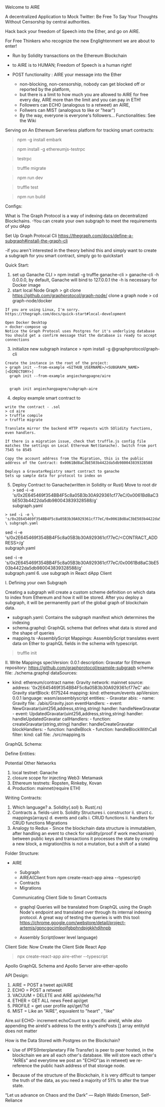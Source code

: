 Welcome to AIRE

A decentralized Application to Mock Twitter: Be Free To Say Your Thoughts Without Censorship by central authorities. 

Hack back your freedom of Speech into the Ether, and go on AIRE. 

For Free Thinkers who recognize the new Englightenment we are about to enter!

- Run by Solidity transactions on the Ethereum Blockchain

- to AIRE is to HUMAN; Freedom of Speech is a human right!
- POST functionality : AIRE your message into the Ether
  - non-blocking, non-censorship, nobody can get blocked off or reported by the platform, 
  - but there is a limit to how much you are allowed to AIRE for free every day, AIRE more than the limit and you can pay in ETH!
  - Followers can ECHO (analogous to a retweet) an AIRE, 
  - Follwers can MIST (analogous to like or "hear")
  - By the way, everyone is everyone's followers... 
Functionalities: See the Wiki




Serving on An Ethereum Serverless platform for tracking smart contracts:
> npm -g install embark



> npm install -g ethereumjs-testrpc


> testrpc

> truffle migrate


> npm run dev


> truffle test


> npm run build

Configs:


What is The Graph Protocol is a way of indexing data on decentralized Blockchains. 
-You can create your own subgraph to meet the requirements of you dApp


Set Up Graph Protocal Cli https://thegraph.com/docs/define-a-subgraph#install-the-graph-cli

 -if you aren't interested in the theory behind this and simply want to create a subgraph for you smart contract, simply go to quickstart

 Quick Start:
  1. set up Ganache CLI 
    > npm install -g truffle ganache-cli
    > ganache-cli -h 0.0.0.0, by default, Ganache will bind to 127.0.0.1
      the -h is necessary for Docker image
  2. start local Node Graph
    > git clone https://github.com/graphprotocol/graph-node/
      clone a graph node
    > cd graph-node/docker

    If you are using Linux, I'm sorry. 
    https://thegraph.com/docs/quick-start#local-development

    Open Docker Desktop
    > docker-compose up
    Notice the Graph Protocol uses Postgres for it's underlying database
    You should get a confirm message that the database is ready to accept connections

  3. initialize new subgraph instance
    > npm install -g @graphprotocol/graph-cli

    Create the instance in the root of the project:
    > graph init --from-example <GITHUB_USERNAME>/<SUBGRAPH_NAME> [<DIRECTORY>]
      graph init --from-example angiechangpagne/aire


      graph init angiechangpagne/subgraph-aire
  4. deploy example smart contract to 
    
    write the contract - .sol
    > cd aire
    > truffle compile
    > truffle migrate

    Translate mirror the backend HTTP requests with SOlidity functions, even handlers. 

    If there is a migration issue, check that truffle.js config file matches the settings on Local Ethereum Net(Ganache). Switch from port 7545 to 8545

    Copy the account address from the Migration, this is the public address of the Contract: 0x0061Bd8aC3bE503b4422da5db980043839328588

    Deploys a GravatarRegistry smart contract to ganache
    Sets up sample data for protocol to index on

  5. Deploy Contract to Ganache(written in Solidity or Rust)
    Move to root dir 
    > sed -i -e \
    's/0x2E645469f354BB4F5c8a05B3b30A929361cf77eC/0x0061Bd8aC3bE503b4422da5db980043839328588/g' \
    subgraph.yaml
    
    > sed -i -e \
    's/0x2E645469f354BB4F5c8a05B3b30A929361cf77eC/0x0061Bd8aC3bE503b4422da5db980043839328588/g' \ subgraph.yaml

sed -i -e \
    's/0x2E645469f354BB4F5c8a05B3b30A929361cf77eC/<CONTRACT_ADDRESS>/g' \
    subgraph.yaml

sed -i -e \'s/0x2E645469f354BB4F5c8a05B3b30A929361cf77eC/0x0061Bd8aC3bE503b4422da5db980043839328588/g' \
    subgraph.yaml
  6. use subgraph in React dApp Client

I. Defining your own Subgraph

Creating a subgraph will create a custom scheme definition on which data to index from Ethereum and how it will be stored. After you deploy a subgraph, it will be permanently part of the global graph of blockchain data. 
- subgraph.yaml: Contains the subgraph manifest which determines the indexing
- schema.graphql: GraphQL schema that defines what data is stored and the shape of queries
- mapping.ts -AssemblyScript Mappings: AssemblyScript translates event data on Ether to graphQL fields in the schema with typescript.




> truffle init


II. Write Mappings
specVersion: 0.0.1
description: Gravatar for Ethereum
repository: https://github.com/graphprotocol/example-subgraph
schema:
  file: ./schema.graphql
dataSources:
  - kind: ethereum/contract
    name: Gravity
    network: mainnet
    source:
      address: '0x2E645469f354BB4F5c8a05B3b30A929361cf77eC'
      abi: Gravity
      startBlock: 6175244
    mapping:
      kind: ethereum/events
      apiVersion: 0.0.1
      language: wasm/assemblyscript
      entities:
        - Gravatar
      abis:
        - name: Gravity
          file: ./abis/Gravity.json
      eventHandlers:
        - event: NewGravatar(uint256,address,string,string)
          handler: handleNewGravatar
        - event: UpdatedGravatar(uint256,address,string,string)
          handler: handleUpdatedGravatar
      callHandlers:
        - function: createGravatar(string,string)
          handler: handleCreateGravatar
      blockHandlers:
        - function: handleBlock
        - function: handleBlockWithCall
          filter:
            kind: call
      file: ./src/mapping.ts

GraphQL Schema:

Define Entities:





Potential Other Networks
1. local testnet: Ganache
2. closure scope for injecting Web3: Metamask
3. Ethereum testnets: Ropsten, Rinkeby, Kovan 
3. Production: mainnet(require ETH)

Writing Contracts:
1. Which language?
  a. Solidity(.sol)
  b. Rust(.rs)
2. Contracts
  a. fields-uint
  b. Solidity Structures
    i. constructor
    ii. struct
  c. mappings(arrays)
  d. events and calls
    i. CRUD functions
    ii. handlers for CRUD functions
Migrations
1. Analogy to Redux - Since the blockchain data structure is immutablem, after handling an event to check for validity(proof if work mechanism) between public keys and transactions it processes the state by creating a new block, a migration(this is not a mutation, but a shift of a state)





Folder Structure:
- AIRE
  - Subgraph
  - AIREA(Client from npm create-react-app airea --typescript)
  - Contracts
  - Migrations



  Communicating Client Side to Smart Contracts
  - graphql
    Queries will be translated from GraphQL using the Graph Node's endpoint and translated over through its internal indexing protocol. A great way of testing the queries is with this tool: https://chrome.google.com/webstore/detail/project-artemis/gpncgocimlpojfgbphndpjgkkhdjhnpb

  - Assembly Script(lower level language)



Client Side: Now Create the Client Side React App
> npx create-react-app aire-ether --typescript

Apollo GraphQL Schema and Apollo Server
aire-ether-apollo 



API Design:
1. AIRE = POST a tweet   api/AIRE
2. ECHO = POST a retweet 
3. VACUUM = DELETE and AIRE api/delete/?id
4. ETHER = GET ALL news Feed api/get
5. PROFILE = get user profile api/get/?id
6. MIST = Like an "AIRE", equvalent to "heart" , "like"

Aire.sol
ECHO-
  increment echoCount to a specific aireId, 
  while also appending the aireId's address to the entity's airePosts [] array
  entityId does not matter

  How is the Data Stored with Postgres on the Blockchain?
  - Use of IPFS(Interplanetary File Transfer) is peer to peer hosted, in the blockchain we are all each other's database. We will store each other's "AIREs" and everytime we post an "ECHO"(as in retweet) we re-reference the public hash address of that storage node. 

  - Because of the structure of the Blockchain, it is very difficult to tamper the truth of the data, as you need a majority of 51% to alter the true state. 





  “Let us advance on Chaos and the Dark”
― Ralph Waldo Emerson, Self-Reliance
